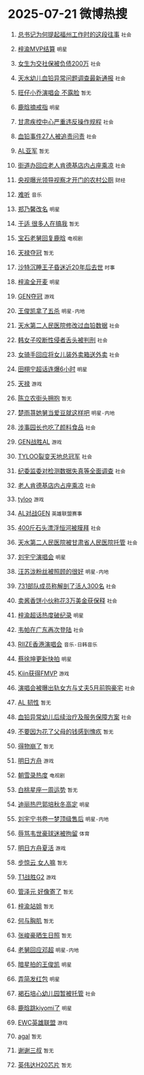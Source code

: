 # 2025-07-21 微博热搜 
1. [总书记为何提起福州工作时的这段往事](https://m.weibo.cn/search?containerid=100103type%3D1%26t%3D10%26q%3D%23%E6%80%BB%E4%B9%A6%E8%AE%B0%E4%B8%BA%E4%BD%95%E6%8F%90%E8%B5%B7%E7%A6%8F%E5%B7%9E%E5%B7%A5%E4%BD%9C%E6%97%B6%E7%9A%84%E8%BF%99%E6%AE%B5%E5%BE%80%E4%BA%8B%23&stream_entry_id=51&isnewpage=1&extparam=seat%3D1%26stream_entry_id%3D51%26c_type%3D51%26pos%3D0%26cate%3D10103%26q%3D%2523%25E6%2580%25BB%25E4%25B9%25A6%25E8%25AE%25B0%25E4%25B8%25BA%25E4%25BD%2595%25E6%258F%2590%25E8%25B5%25B7%25E7%25A6%258F%25E5%25B7%259E%25E5%25B7%25A5%25E4%25BD%259C%25E6%2597%25B6%25E7%259A%2584%25E8%25BF%2599%25E6%25AE%25B5%25E5%25BE%2580%25E4%25BA%258B%2523%26filter_type%3Drealtimehot%26dgr%3D0%26display_time%3D1753042966%26pre_seqid%3D17530429666940118588116) `社会` 

2. [梓渝MVP结算](https://m.weibo.cn/search?containerid=100103type%3D1%26t%3D10%26q%3D%23%E6%A2%93%E6%B8%9DMVP%E7%BB%93%E7%AE%97%23&stream_entry_id=31&isnewpage=1&extparam=seat%3D1%26stream_entry_id%3D31%26band_rank%3D1%26flag%3D16%26filter_type%3Drealtimehot%26lcate%3D5001%26pos%3D0%26c_type%3D31%26cate%3D5001%26q%3D%2523%25E6%25A2%2593%25E6%25B8%259DMVP%25E7%25BB%2593%25E7%25AE%2597%2523%26realpos%3D1%26dgr%3D0%26display_time%3D1753042966%26pre_seqid%3D17530429666940118588116) `明星` 

3. [女生为交社保被负债200万](https://m.weibo.cn/search?containerid=100103type%3D1%26t%3D10%26q%3D%23%E5%A5%B3%E7%94%9F%E4%B8%BA%E4%BA%A4%E7%A4%BE%E4%BF%9D%E8%A2%AB%E8%B4%9F%E5%80%BA200%E4%B8%87%23&stream_entry_id=31&isnewpage=1&extparam=seat%3D1%26stream_entry_id%3D31%26band_rank%3D2%26flag%3D2%26filter_type%3Drealtimehot%26lcate%3D5001%26pos%3D1%26c_type%3D31%26cate%3D5001%26q%3D%2523%25E5%25A5%25B3%25E7%2594%259F%25E4%25B8%25BA%25E4%25BA%25A4%25E7%25A4%25BE%25E4%25BF%259D%25E8%25A2%25AB%25E8%25B4%259F%25E5%2580%25BA200%25E4%25B8%2587%2523%26realpos%3D2%26dgr%3D0%26display_time%3D1753042966%26pre_seqid%3D17530429666940118588116) `社会` 

4. [天水幼儿血铅异常问题调查最新通报](https://m.weibo.cn/search?containerid=100103type%3D1%26t%3D10%26q%3D%23%E5%A4%A9%E6%B0%B4%E5%B9%BC%E5%84%BF%E8%A1%80%E9%93%85%E5%BC%82%E5%B8%B8%E9%97%AE%E9%A2%98%E8%B0%83%E6%9F%A5%E6%9C%80%E6%96%B0%E9%80%9A%E6%8A%A5%23&stream_entry_id=31&isnewpage=1&extparam=seat%3D1%26stream_entry_id%3D31%26band_rank%3D3%26flag%3D0%26filter_type%3Drealtimehot%26lcate%3D5001%26pos%3D2%26c_type%3D31%26cate%3D5001%26q%3D%2523%25E5%25A4%25A9%25E6%25B0%25B4%25E5%25B9%25BC%25E5%2584%25BF%25E8%25A1%2580%25E9%2593%2585%25E5%25BC%2582%25E5%25B8%25B8%25E9%2597%25AE%25E9%25A2%2598%25E8%25B0%2583%25E6%259F%25A5%25E6%259C%2580%25E6%2596%25B0%25E9%2580%259A%25E6%258A%25A5%2523%26realpos%3D3%26dgr%3D0%26display_time%3D1753042966%26pre_seqid%3D17530429666940118588116) `社会` 

5. [旺仔小乔演唱会 不露脸](https://m.weibo.cn/search?containerid=100103type%3D1%26t%3D10%26q%3D%E6%97%BA%E4%BB%94%E5%B0%8F%E4%B9%94%E6%BC%94%E5%94%B1%E4%BC%9A+%E4%B8%8D%E9%9C%B2%E8%84%B8&stream_entry_id=31&isnewpage=1&extparam=seat%3D1%26stream_entry_id%3D31%26band_rank%3D4%26flag%3D2%26filter_type%3Drealtimehot%26lcate%3D5001%26pos%3D3%26c_type%3D31%26cate%3D5001%26q%3D%25E6%2597%25BA%25E4%25BB%2594%25E5%25B0%258F%25E4%25B9%2594%25E6%25BC%2594%25E5%2594%25B1%25E4%25BC%259A%2520%25E4%25B8%258D%25E9%259C%25B2%25E8%2584%25B8%26realpos%3D4%26dgr%3D0%26display_time%3D1753042966%26pre_seqid%3D17530429666940118588116) `暂无` 

6. [鹿晗摘戒指](https://m.weibo.cn/search?containerid=100103type%3D1%26t%3D10%26q%3D%23%E9%B9%BF%E6%99%97%E6%91%98%E6%88%92%E6%8C%87%23&stream_entry_id=31&isnewpage=1&extparam=seat%3D1%26stream_entry_id%3D31%26band_rank%3D5%26flag%3D2%26filter_type%3Drealtimehot%26lcate%3D5001%26pos%3D4%26c_type%3D31%26cate%3D5001%26q%3D%2523%25E9%25B9%25BF%25E6%2599%2597%25E6%2591%2598%25E6%2588%2592%25E6%258C%2587%2523%26realpos%3D5%26dgr%3D0%26display_time%3D1753042966%26pre_seqid%3D17530429666940118588116) `明星` 

7. [甘肃疾控中心严重违反操作规程](https://m.weibo.cn/search?containerid=100103type%3D1%26t%3D10%26q%3D%23%E7%94%98%E8%82%83%E7%96%BE%E6%8E%A7%E4%B8%AD%E5%BF%83%E4%B8%A5%E9%87%8D%E8%BF%9D%E5%8F%8D%E6%93%8D%E4%BD%9C%E8%A7%84%E7%A8%8B%23&stream_entry_id=31&isnewpage=1&extparam=seat%3D1%26stream_entry_id%3D31%26band_rank%3D6%26flag%3D0%26filter_type%3Drealtimehot%26lcate%3D5001%26pos%3D5%26c_type%3D31%26cate%3D5001%26q%3D%2523%25E7%2594%2598%25E8%2582%2583%25E7%2596%25BE%25E6%258E%25A7%25E4%25B8%25AD%25E5%25BF%2583%25E4%25B8%25A5%25E9%2587%258D%25E8%25BF%259D%25E5%258F%258D%25E6%2593%258D%25E4%25BD%259C%25E8%25A7%2584%25E7%25A8%258B%2523%26realpos%3D6%26dgr%3D0%26display_time%3D1753042966%26pre_seqid%3D17530429666940118588116) `社会` 

8. [血铅事件27人被追责问责](https://m.weibo.cn/search?containerid=100103type%3D1%26t%3D10%26q%3D%23%E8%A1%80%E9%93%85%E4%BA%8B%E4%BB%B627%E4%BA%BA%E8%A2%AB%E8%BF%BD%E8%B4%A3%E9%97%AE%E8%B4%A3%23&stream_entry_id=31&isnewpage=1&extparam=seat%3D1%26stream_entry_id%3D31%26band_rank%3D7%26flag%3D16%26filter_type%3Drealtimehot%26lcate%3D5001%26pos%3D6%26c_type%3D31%26cate%3D5001%26q%3D%2523%25E8%25A1%2580%25E9%2593%2585%25E4%25BA%258B%25E4%25BB%25B627%25E4%25BA%25BA%25E8%25A2%25AB%25E8%25BF%25BD%25E8%25B4%25A3%25E9%2597%25AE%25E8%25B4%25A3%2523%26realpos%3D7%26dgr%3D0%26display_time%3D1753042966%26pre_seqid%3D17530429666940118588116) `社会` 

9. [AL亚军](https://m.weibo.cn/search?containerid=100103type%3D1%26t%3D10%26q%3DAL%E4%BA%9A%E5%86%9B&stream_entry_id=31&isnewpage=1&extparam=seat%3D1%26stream_entry_id%3D31%26band_rank%3D8%26flag%3D0%26filter_type%3Drealtimehot%26lcate%3D5001%26pos%3D7%26c_type%3D31%26cate%3D5001%26q%3DAL%25E4%25BA%259A%25E5%2586%259B%26realpos%3D8%26dgr%3D0%26display_time%3D1753042966%26pre_seqid%3D17530429666940118588116) `暂无` 

10. [街道办回应老人肯德基店内占座乘凉](https://m.weibo.cn/search?containerid=100103type%3D1%26t%3D10%26q%3D%23%E8%A1%97%E9%81%93%E5%8A%9E%E5%9B%9E%E5%BA%94%E8%80%81%E4%BA%BA%E8%82%AF%E5%BE%B7%E5%9F%BA%E5%BA%97%E5%86%85%E5%8D%A0%E5%BA%A7%E4%B9%98%E5%87%89%23&stream_entry_id=31&isnewpage=1&extparam=seat%3D1%26stream_entry_id%3D31%26band_rank%3D9%26flag%3D0%26filter_type%3Drealtimehot%26lcate%3D5001%26pos%3D8%26c_type%3D31%26cate%3D5001%26q%3D%2523%25E8%25A1%2597%25E9%2581%2593%25E5%258A%259E%25E5%259B%259E%25E5%25BA%2594%25E8%2580%2581%25E4%25BA%25BA%25E8%2582%25AF%25E5%25BE%25B7%25E5%259F%25BA%25E5%25BA%2597%25E5%2586%2585%25E5%258D%25A0%25E5%25BA%25A7%25E4%25B9%2598%25E5%2587%2589%2523%26realpos%3D9%26dgr%3D0%26display_time%3D1753042966%26pre_seqid%3D17530429666940118588116) `社会` 

11. [央视曝光领导视察才开门的农村公厕](https://m.weibo.cn/search?containerid=100103type%3D1%26t%3D10%26q%3D%23%E5%A4%AE%E8%A7%86%E6%9B%9D%E5%85%89%E9%A2%86%E5%AF%BC%E8%A7%86%E5%AF%9F%E6%89%8D%E5%BC%80%E9%97%A8%E7%9A%84%E5%86%9C%E6%9D%91%E5%85%AC%E5%8E%95%23&stream_entry_id=31&isnewpage=1&extparam=seat%3D1%26stream_entry_id%3D31%26band_rank%3D10%26flag%3D0%26filter_type%3Drealtimehot%26lcate%3D5001%26pos%3D9%26c_type%3D31%26cate%3D5001%26q%3D%2523%25E5%25A4%25AE%25E8%25A7%2586%25E6%259B%259D%25E5%2585%2589%25E9%25A2%2586%25E5%25AF%25BC%25E8%25A7%2586%25E5%25AF%259F%25E6%2589%258D%25E5%25BC%2580%25E9%2597%25A8%25E7%259A%2584%25E5%2586%259C%25E6%259D%2591%25E5%2585%25AC%25E5%258E%2595%2523%26realpos%3D10%26dgr%3D0%26display_time%3D1753042966%26pre_seqid%3D17530429666940118588116) `财经` 

12. [难听](https://m.weibo.cn/search?containerid=100103type%3D1%26t%3D10%26q%3D%E9%9A%BE%E5%90%AC&stream_entry_id=31&isnewpage=1&extparam=seat%3D1%26stream_entry_id%3D31%26band_rank%3D11%26flag%3D2%26filter_type%3Drealtimehot%26lcate%3D5001%26pos%3D10%26c_type%3D31%26cate%3D5001%26q%3D%25E9%259A%25BE%25E5%2590%25AC%26realpos%3D11%26dgr%3D0%26display_time%3D1753042966%26pre_seqid%3D17530429666940118588116) `音乐` 

13. [郑乃馨改名](https://m.weibo.cn/search?containerid=100103type%3D1%26t%3D10%26q%3D%23%E9%83%91%E4%B9%83%E9%A6%A8%E6%94%B9%E5%90%8D%23&stream_entry_id=31&isnewpage=1&extparam=seat%3D1%26stream_entry_id%3D31%26band_rank%3D12%26flag%3D2%26filter_type%3Drealtimehot%26lcate%3D5001%26pos%3D11%26c_type%3D31%26cate%3D5001%26q%3D%2523%25E9%2583%2591%25E4%25B9%2583%25E9%25A6%25A8%25E6%2594%25B9%25E5%2590%258D%2523%26realpos%3D12%26dgr%3D0%26display_time%3D1753042966%26pre_seqid%3D17530429666940118588116) `明星` 

14. [于适 很多人在搞我](https://m.weibo.cn/search?containerid=100103type%3D1%26t%3D10%26q%3D%E4%BA%8E%E9%80%82+%E5%BE%88%E5%A4%9A%E4%BA%BA%E5%9C%A8%E6%90%9E%E6%88%91&stream_entry_id=31&isnewpage=1&extparam=seat%3D1%26stream_entry_id%3D31%26band_rank%3D13%26flag%3D0%26filter_type%3Drealtimehot%26lcate%3D5001%26pos%3D12%26c_type%3D31%26cate%3D5001%26q%3D%25E4%25BA%258E%25E9%2580%2582%2520%25E5%25BE%2588%25E5%25A4%259A%25E4%25BA%25BA%25E5%259C%25A8%25E6%2590%259E%25E6%2588%2591%26realpos%3D13%26dgr%3D0%26display_time%3D1753042966%26pre_seqid%3D17530429666940118588116) `暂无` 

15. [宝石老舅回复鹿晗](https://m.weibo.cn/search?containerid=100103type%3D1%26t%3D10%26q%3D%23%E5%AE%9D%E7%9F%B3%E8%80%81%E8%88%85%E5%9B%9E%E5%A4%8D%E9%B9%BF%E6%99%97%23&stream_entry_id=31&isnewpage=1&extparam=seat%3D1%26stream_entry_id%3D31%26band_rank%3D14%26flag%3D2%26filter_type%3Drealtimehot%26lcate%3D5001%26pos%3D13%26c_type%3D31%26cate%3D5001%26q%3D%2523%25E5%25AE%259D%25E7%259F%25B3%25E8%2580%2581%25E8%2588%2585%25E5%259B%259E%25E5%25A4%258D%25E9%25B9%25BF%25E6%2599%2597%2523%26realpos%3D14%26dgr%3D0%26display_time%3D1753042966%26pre_seqid%3D17530429666940118588116) `电视剧` 

16. [天禄夺冠](https://m.weibo.cn/search?containerid=100103type%3D1%26t%3D10%26q%3D%E5%A4%A9%E7%A6%84%E5%A4%BA%E5%86%A0&stream_entry_id=31&isnewpage=1&extparam=seat%3D1%26stream_entry_id%3D31%26band_rank%3D15%26flag%3D0%26filter_type%3Drealtimehot%26lcate%3D5001%26pos%3D14%26c_type%3D31%26cate%3D5001%26q%3D%25E5%25A4%25A9%25E7%25A6%2584%25E5%25A4%25BA%25E5%2586%25A0%26realpos%3D15%26dgr%3D0%26display_time%3D1753042966%26pre_seqid%3D17530429666940118588116) `暂无` 

17. [沙特沉睡王子昏迷近20年后去世](https://m.weibo.cn/search?containerid=100103type%3D1%26t%3D10%26q%3D%23%E6%B2%99%E7%89%B9%E6%B2%89%E7%9D%A1%E7%8E%8B%E5%AD%90%E6%98%8F%E8%BF%B7%E8%BF%9120%E5%B9%B4%E5%90%8E%E5%8E%BB%E4%B8%96%23&stream_entry_id=31&isnewpage=1&extparam=seat%3D1%26stream_entry_id%3D31%26band_rank%3D16%26flag%3D0%26filter_type%3Drealtimehot%26lcate%3D5001%26pos%3D15%26c_type%3D31%26cate%3D5001%26q%3D%2523%25E6%25B2%2599%25E7%2589%25B9%25E6%25B2%2589%25E7%259D%25A1%25E7%258E%258B%25E5%25AD%2590%25E6%2598%258F%25E8%25BF%25B7%25E8%25BF%259120%25E5%25B9%25B4%25E5%2590%258E%25E5%258E%25BB%25E4%25B8%2596%2523%26realpos%3D16%26dgr%3D0%26display_time%3D1753042966%26pre_seqid%3D17530429666940118588116) `时事` 

18. [梓渝全开麦](https://m.weibo.cn/search?containerid=100103type%3D1%26t%3D10%26q%3D%23%E6%A2%93%E6%B8%9D%E5%85%A8%E5%BC%80%E9%BA%A6%23&stream_entry_id=31&isnewpage=1&extparam=seat%3D1%26stream_entry_id%3D31%26band_rank%3D17%26flag%3D0%26filter_type%3Drealtimehot%26lcate%3D5001%26pos%3D16%26c_type%3D31%26cate%3D5001%26q%3D%2523%25E6%25A2%2593%25E6%25B8%259D%25E5%2585%25A8%25E5%25BC%2580%25E9%25BA%25A6%2523%26realpos%3D17%26dgr%3D0%26display_time%3D1753042966%26pre_seqid%3D17530429666940118588116) `明星` 

19. [GEN夺冠](https://m.weibo.cn/search?containerid=100103type%3D1%26t%3D10%26q%3DGEN%E5%A4%BA%E5%86%A0&stream_entry_id=31&isnewpage=1&extparam=seat%3D1%26stream_entry_id%3D31%26band_rank%3D18%26flag%3D0%26filter_type%3Drealtimehot%26lcate%3D5001%26pos%3D17%26c_type%3D31%26cate%3D5001%26q%3DGEN%25E5%25A4%25BA%25E5%2586%25A0%26realpos%3D18%26dgr%3D0%26display_time%3D1753042966%26pre_seqid%3D17530429666940118588116) `游戏` 

20. [王俊凯拿了五杀](https://m.weibo.cn/search?containerid=100103type%3D1%26t%3D10%26q%3D%23%E7%8E%8B%E4%BF%8A%E5%87%AF%E6%8B%BF%E4%BA%86%E4%BA%94%E6%9D%80%23&stream_entry_id=31&isnewpage=1&extparam=seat%3D1%26stream_entry_id%3D31%26band_rank%3D19%26flag%3D0%26filter_type%3Drealtimehot%26lcate%3D5001%26pos%3D18%26c_type%3D31%26cate%3D5001%26q%3D%2523%25E7%258E%258B%25E4%25BF%258A%25E5%2587%25AF%25E6%258B%25BF%25E4%25BA%2586%25E4%25BA%2594%25E6%259D%2580%2523%26realpos%3D19%26dgr%3D0%26display_time%3D1753042966%26pre_seqid%3D17530429666940118588116) `明星-内地` 

21. [天水第二人民医院修改过血铅数据](https://m.weibo.cn/search?containerid=100103type%3D1%26t%3D10%26q%3D%23%E5%A4%A9%E6%B0%B4%E7%AC%AC%E4%BA%8C%E4%BA%BA%E6%B0%91%E5%8C%BB%E9%99%A2%E4%BF%AE%E6%94%B9%E8%BF%87%E8%A1%80%E9%93%85%E6%95%B0%E6%8D%AE%23&stream_entry_id=31&isnewpage=1&extparam=seat%3D1%26stream_entry_id%3D31%26band_rank%3D20%26flag%3D0%26filter_type%3Drealtimehot%26lcate%3D5001%26pos%3D19%26c_type%3D31%26cate%3D5001%26q%3D%2523%25E5%25A4%25A9%25E6%25B0%25B4%25E7%25AC%25AC%25E4%25BA%258C%25E4%25BA%25BA%25E6%25B0%2591%25E5%258C%25BB%25E9%2599%25A2%25E4%25BF%25AE%25E6%2594%25B9%25E8%25BF%2587%25E8%25A1%2580%25E9%2593%2585%25E6%2595%25B0%25E6%258D%25AE%2523%26realpos%3D20%26dgr%3D0%26display_time%3D1753042966%26pre_seqid%3D17530429666940118588116) `社会` 

22. [韩女子咬断性侵者舌头被判刑](https://m.weibo.cn/search?containerid=100103type%3D1%26t%3D10%26q%3D%23%E9%9F%A9%E5%A5%B3%E5%AD%90%E5%92%AC%E6%96%AD%E6%80%A7%E4%BE%B5%E8%80%85%E8%88%8C%E5%A4%B4%E8%A2%AB%E5%88%A4%E5%88%91%23&stream_entry_id=31&isnewpage=1&extparam=seat%3D1%26stream_entry_id%3D31%26band_rank%3D21%26flag%3D0%26filter_type%3Drealtimehot%26lcate%3D5001%26pos%3D20%26c_type%3D31%26cate%3D5001%26q%3D%2523%25E9%259F%25A9%25E5%25A5%25B3%25E5%25AD%2590%25E5%2592%25AC%25E6%2596%25AD%25E6%2580%25A7%25E4%25BE%25B5%25E8%2580%2585%25E8%2588%258C%25E5%25A4%25B4%25E8%25A2%25AB%25E5%2588%25A4%25E5%2588%2591%2523%26realpos%3D21%26dgr%3D0%26display_time%3D1753042966%26pre_seqid%3D17530429666940118588116) `社会` 

23. [女骑手回应将女儿装外卖箱送外卖](https://m.weibo.cn/search?containerid=100103type%3D1%26t%3D10%26q%3D%23%E5%A5%B3%E9%AA%91%E6%89%8B%E5%9B%9E%E5%BA%94%E5%B0%86%E5%A5%B3%E5%84%BF%E8%A3%85%E5%A4%96%E5%8D%96%E7%AE%B1%E9%80%81%E5%A4%96%E5%8D%96%23&stream_entry_id=31&isnewpage=1&extparam=seat%3D1%26stream_entry_id%3D31%26band_rank%3D22%26flag%3D1%26filter_type%3Drealtimehot%26lcate%3D5001%26pos%3D21%26c_type%3D31%26cate%3D5001%26q%3D%2523%25E5%25A5%25B3%25E9%25AA%2591%25E6%2589%258B%25E5%259B%259E%25E5%25BA%2594%25E5%25B0%2586%25E5%25A5%25B3%25E5%2584%25BF%25E8%25A3%2585%25E5%25A4%2596%25E5%258D%2596%25E7%25AE%25B1%25E9%2580%2581%25E5%25A4%2596%25E5%258D%2596%2523%26realpos%3D22%26dgr%3D0%26display_time%3D1753042966%26pre_seqid%3D17530429666940118588116) `社会` 

24. [田栩宁超话连爆6小时](https://m.weibo.cn/search?containerid=100103type%3D1%26t%3D10%26q%3D%23%E7%94%B0%E6%A0%A9%E5%AE%81%E8%B6%85%E8%AF%9D%E8%BF%9E%E7%88%866%E5%B0%8F%E6%97%B6%23&stream_entry_id=31&isnewpage=1&extparam=seat%3D1%26stream_entry_id%3D31%26band_rank%3D23%26flag%3D0%26filter_type%3Drealtimehot%26lcate%3D5001%26pos%3D22%26c_type%3D31%26cate%3D5001%26q%3D%2523%25E7%2594%25B0%25E6%25A0%25A9%25E5%25AE%2581%25E8%25B6%2585%25E8%25AF%259D%25E8%25BF%259E%25E7%2588%25866%25E5%25B0%258F%25E6%2597%25B6%2523%26realpos%3D23%26dgr%3D0%26display_time%3D1753042966%26pre_seqid%3D17530429666940118588116) `明星` 

25. [天禄](https://m.weibo.cn/search?containerid=100103type%3D1%26t%3D10%26q%3D%E5%A4%A9%E7%A6%84&stream_entry_id=31&isnewpage=1&extparam=seat%3D1%26stream_entry_id%3D31%26band_rank%3D24%26flag%3D0%26filter_type%3Drealtimehot%26lcate%3D5001%26pos%3D23%26c_type%3D31%26cate%3D5001%26q%3D%25E5%25A4%25A9%25E7%25A6%2584%26realpos%3D24%26dgr%3D0%26display_time%3D1753042966%26pre_seqid%3D17530429666940118588116) `游戏` 

26. [陈立农街头拥抱](https://m.weibo.cn/search?containerid=100103type%3D1%26t%3D10%26q%3D%23%E9%99%88%E7%AB%8B%E5%86%9C%E8%A1%97%E5%A4%B4%E6%8B%A5%E6%8A%B1%23&stream_entry_id=31&isnewpage=1&extparam=seat%3D1%26stream_entry_id%3D31%26band_rank%3D25%26flag%3D0%26filter_type%3Drealtimehot%26lcate%3D5001%26pos%3D24%26c_type%3D31%26cate%3D5001%26q%3D%2523%25E9%2599%2588%25E7%25AB%258B%25E5%2586%259C%25E8%25A1%2597%25E5%25A4%25B4%25E6%258B%25A5%25E6%258A%25B1%2523%26realpos%3D25%26dgr%3D0%26display_time%3D1753042966%26pre_seqid%3D17530429666940118588116) `暂无` 

27. [楚雨荨她舅当爱豆就这样吧](https://m.weibo.cn/search?containerid=100103type%3D1%26t%3D10%26q%3D%E6%A5%9A%E9%9B%A8%E8%8D%A8%E5%A5%B9%E8%88%85%E5%BD%93%E7%88%B1%E8%B1%86%E5%B0%B1%E8%BF%99%E6%A0%B7%E5%90%A7&stream_entry_id=31&isnewpage=1&extparam=seat%3D1%26stream_entry_id%3D31%26band_rank%3D26%26flag%3D0%26filter_type%3Drealtimehot%26lcate%3D5001%26pos%3D25%26c_type%3D31%26cate%3D5001%26q%3D%25E6%25A5%259A%25E9%259B%25A8%25E8%258D%25A8%25E5%25A5%25B9%25E8%2588%2585%25E5%25BD%2593%25E7%2588%25B1%25E8%25B1%2586%25E5%25B0%25B1%25E8%25BF%2599%25E6%25A0%25B7%25E5%2590%25A7%26realpos%3D26%26dgr%3D0%26display_time%3D1753042966%26pre_seqid%3D17530429666940118588116) `明星-内地` 

28. [涉事园长也吃了颜料食品](https://m.weibo.cn/search?containerid=100103type%3D1%26t%3D10%26q%3D%23%E6%B6%89%E4%BA%8B%E5%9B%AD%E9%95%BF%E4%B9%9F%E5%90%83%E4%BA%86%E9%A2%9C%E6%96%99%E9%A3%9F%E5%93%81%23&stream_entry_id=31&isnewpage=1&extparam=seat%3D1%26stream_entry_id%3D31%26band_rank%3D27%26flag%3D0%26filter_type%3Drealtimehot%26lcate%3D5001%26pos%3D26%26c_type%3D31%26cate%3D5001%26q%3D%2523%25E6%25B6%2589%25E4%25BA%258B%25E5%259B%25AD%25E9%2595%25BF%25E4%25B9%259F%25E5%2590%2583%25E4%25BA%2586%25E9%25A2%259C%25E6%2596%2599%25E9%25A3%259F%25E5%2593%2581%2523%26realpos%3D27%26dgr%3D0%26display_time%3D1753042966%26pre_seqid%3D17530429666940118588116) `社会` 

29. [GEN战胜AL](https://m.weibo.cn/search?containerid=100103type%3D1%26t%3D10%26q%3DGEN%E6%88%98%E8%83%9CAL&stream_entry_id=31&isnewpage=1&extparam=seat%3D1%26stream_entry_id%3D31%26band_rank%3D28%26flag%3D0%26filter_type%3Drealtimehot%26lcate%3D5001%26pos%3D27%26c_type%3D31%26cate%3D5001%26q%3DGEN%25E6%2588%2598%25E8%2583%259CAL%26realpos%3D28%26dgr%3D0%26display_time%3D1753042966%26pre_seqid%3D17530429666940118588116) `游戏` 

30. [TYLOO裂变天地总冠军](https://m.weibo.cn/search?containerid=100103type%3D1%26t%3D10%26q%3D%23TYLOO%E8%A3%82%E5%8F%98%E5%A4%A9%E5%9C%B0%E6%80%BB%E5%86%A0%E5%86%9B%23&stream_entry_id=31&isnewpage=1&extparam=seat%3D1%26stream_entry_id%3D31%26band_rank%3D29%26flag%3D1%26filter_type%3Drealtimehot%26lcate%3D5001%26pos%3D28%26c_type%3D31%26cate%3D5001%26q%3D%2523TYLOO%25E8%25A3%2582%25E5%258F%2598%25E5%25A4%25A9%25E5%259C%25B0%25E6%2580%25BB%25E5%2586%25A0%25E5%2586%259B%2523%26realpos%3D29%26dgr%3D0%26display_time%3D1753042966%26pre_seqid%3D17530429666940118588116) `社会` 

31. [纪委监委对检测数据失真等全面调查](https://m.weibo.cn/search?containerid=100103type%3D1%26t%3D10%26q%3D%23%E7%BA%AA%E5%A7%94%E7%9B%91%E5%A7%94%E5%AF%B9%E6%A3%80%E6%B5%8B%E6%95%B0%E6%8D%AE%E5%A4%B1%E7%9C%9F%E7%AD%89%E5%85%A8%E9%9D%A2%E8%B0%83%E6%9F%A5%23&stream_entry_id=31&isnewpage=1&extparam=seat%3D1%26stream_entry_id%3D31%26band_rank%3D30%26flag%3D0%26filter_type%3Drealtimehot%26lcate%3D5001%26pos%3D29%26c_type%3D31%26cate%3D5001%26q%3D%2523%25E7%25BA%25AA%25E5%25A7%2594%25E7%259B%2591%25E5%25A7%2594%25E5%25AF%25B9%25E6%25A3%2580%25E6%25B5%258B%25E6%2595%25B0%25E6%258D%25AE%25E5%25A4%25B1%25E7%259C%259F%25E7%25AD%2589%25E5%2585%25A8%25E9%259D%25A2%25E8%25B0%2583%25E6%259F%25A5%2523%26realpos%3D30%26dgr%3D0%26display_time%3D1753042966%26pre_seqid%3D17530429666940118588116) `社会` 

32. [老人肯德基店内占座乘凉](https://m.weibo.cn/search?containerid=100103type%3D1%26t%3D10%26q%3D%23%E8%80%81%E4%BA%BA%E8%82%AF%E5%BE%B7%E5%9F%BA%E5%BA%97%E5%86%85%E5%8D%A0%E5%BA%A7%E4%B9%98%E5%87%89%23&stream_entry_id=31&isnewpage=1&extparam=seat%3D1%26stream_entry_id%3D31%26band_rank%3D31%26flag%3D0%26filter_type%3Drealtimehot%26lcate%3D5001%26pos%3D30%26c_type%3D31%26cate%3D5001%26q%3D%2523%25E8%2580%2581%25E4%25BA%25BA%25E8%2582%25AF%25E5%25BE%25B7%25E5%259F%25BA%25E5%25BA%2597%25E5%2586%2585%25E5%258D%25A0%25E5%25BA%25A7%25E4%25B9%2598%25E5%2587%2589%2523%26realpos%3D31%26dgr%3D0%26display_time%3D1753042966%26pre_seqid%3D17530429666940118588116) `社会` 

33. [tyloo](https://m.weibo.cn/search?containerid=100103type%3D1%26t%3D10%26q%3Dtyloo&stream_entry_id=31&isnewpage=1&extparam=seat%3D1%26stream_entry_id%3D31%26band_rank%3D32%26flag%3D0%26filter_type%3Drealtimehot%26lcate%3D5001%26pos%3D31%26c_type%3D31%26cate%3D5001%26q%3Dtyloo%26realpos%3D32%26dgr%3D0%26display_time%3D1753042966%26pre_seqid%3D17530429666940118588116) `游戏` 

34. [AL对战GEN](https://m.weibo.cn/search?containerid=100103type%3D1%26t%3D10%26q%3D%23AL%E5%AF%B9%E6%88%98GEN%23&stream_entry_id=31&isnewpage=1&extparam=seat%3D1%26stream_entry_id%3D31%26band_rank%3D33%26flag%3D0%26filter_type%3Drealtimehot%26lcate%3D5001%26pos%3D32%26c_type%3D31%26cate%3D5001%26q%3D%2523AL%25E5%25AF%25B9%25E6%2588%2598GEN%2523%26realpos%3D33%26dgr%3D0%26display_time%3D1753042966%26pre_seqid%3D17530429666940118588116) `英雄联盟赛事` 

35. [400斤石头漂浮恒河被膜拜](https://m.weibo.cn/search?containerid=100103type%3D1%26t%3D10%26q%3D%23400%E6%96%A4%E7%9F%B3%E5%A4%B4%E6%BC%82%E6%B5%AE%E6%81%92%E6%B2%B3%E8%A2%AB%E8%86%9C%E6%8B%9C%23&stream_entry_id=31&isnewpage=1&extparam=seat%3D1%26stream_entry_id%3D31%26band_rank%3D34%26flag%3D1%26filter_type%3Drealtimehot%26lcate%3D5001%26pos%3D33%26c_type%3D31%26cate%3D5001%26q%3D%2523400%25E6%2596%25A4%25E7%259F%25B3%25E5%25A4%25B4%25E6%25BC%2582%25E6%25B5%25AE%25E6%2581%2592%25E6%25B2%25B3%25E8%25A2%25AB%25E8%2586%259C%25E6%258B%259C%2523%26realpos%3D34%26dgr%3D0%26display_time%3D1753042966%26pre_seqid%3D17530429666940118588116) `社会` 

36. [天水第二人民医院被甘肃省人民医院托管](https://m.weibo.cn/search?containerid=100103type%3D1%26t%3D10%26q%3D%23%E5%A4%A9%E6%B0%B4%E7%AC%AC%E4%BA%8C%E4%BA%BA%E6%B0%91%E5%8C%BB%E9%99%A2%E8%A2%AB%E7%94%98%E8%82%83%E7%9C%81%E4%BA%BA%E6%B0%91%E5%8C%BB%E9%99%A2%E6%89%98%E7%AE%A1%23&stream_entry_id=31&isnewpage=1&extparam=seat%3D1%26stream_entry_id%3D31%26band_rank%3D35%26flag%3D0%26filter_type%3Drealtimehot%26lcate%3D5001%26pos%3D34%26c_type%3D31%26cate%3D5001%26q%3D%2523%25E5%25A4%25A9%25E6%25B0%25B4%25E7%25AC%25AC%25E4%25BA%258C%25E4%25BA%25BA%25E6%25B0%2591%25E5%258C%25BB%25E9%2599%25A2%25E8%25A2%25AB%25E7%2594%2598%25E8%2582%2583%25E7%259C%2581%25E4%25BA%25BA%25E6%25B0%2591%25E5%258C%25BB%25E9%2599%25A2%25E6%2589%2598%25E7%25AE%25A1%2523%26realpos%3D35%26dgr%3D0%26display_time%3D1753042966%26pre_seqid%3D17530429666940118588116) `社会` 

37. [刘宇宁演唱会](https://m.weibo.cn/search?containerid=100103type%3D1%26t%3D10%26q%3D%23%E5%88%98%E5%AE%87%E5%AE%81%E6%BC%94%E5%94%B1%E4%BC%9A%23&stream_entry_id=31&isnewpage=1&extparam=seat%3D1%26stream_entry_id%3D31%26band_rank%3D36%26flag%3D0%26filter_type%3Drealtimehot%26lcate%3D5001%26pos%3D35%26c_type%3D31%26cate%3D5001%26q%3D%2523%25E5%2588%2598%25E5%25AE%2587%25E5%25AE%2581%25E6%25BC%2594%25E5%2594%25B1%25E4%25BC%259A%2523%26realpos%3D36%26dgr%3D0%26display_time%3D1753042966%26pre_seqid%3D17530429666940118588116) `明星` 

38. [汪苏泷粉丝被照顾的很好](https://m.weibo.cn/search?containerid=100103type%3D1%26t%3D10%26q%3D%23%E6%B1%AA%E8%8B%8F%E6%B3%B7%E7%B2%89%E4%B8%9D%E8%A2%AB%E7%85%A7%E9%A1%BE%E7%9A%84%E5%BE%88%E5%A5%BD%23&stream_entry_id=31&isnewpage=1&extparam=seat%3D1%26stream_entry_id%3D31%26band_rank%3D37%26flag%3D0%26filter_type%3Drealtimehot%26lcate%3D5001%26pos%3D36%26c_type%3D31%26cate%3D5001%26q%3D%2523%25E6%25B1%25AA%25E8%258B%258F%25E6%25B3%25B7%25E7%25B2%2589%25E4%25B8%259D%25E8%25A2%25AB%25E7%2585%25A7%25E9%25A1%25BE%25E7%259A%2584%25E5%25BE%2588%25E5%25A5%25BD%2523%26realpos%3D37%26dgr%3D0%26display_time%3D1753042966%26pre_seqid%3D17530429666940118588116) `明星-内地` 

39. [731部队成员称解剖了活人300名](https://m.weibo.cn/search?containerid=100103type%3D1%26t%3D10%26q%3D%23731%E9%83%A8%E9%98%9F%E6%88%90%E5%91%98%E7%A7%B0%E8%A7%A3%E5%89%96%E4%BA%86%E6%B4%BB%E4%BA%BA300%E5%90%8D%23&stream_entry_id=31&isnewpage=1&extparam=seat%3D1%26stream_entry_id%3D31%26band_rank%3D38%26flag%3D0%26filter_type%3Drealtimehot%26lcate%3D5001%26pos%3D37%26c_type%3D31%26cate%3D5001%26q%3D%2523731%25E9%2583%25A8%25E9%2598%259F%25E6%2588%2590%25E5%2591%2598%25E7%25A7%25B0%25E8%25A7%25A3%25E5%2589%2596%25E4%25BA%2586%25E6%25B4%25BB%25E4%25BA%25BA300%25E5%2590%258D%2523%26realpos%3D38%26dgr%3D0%26display_time%3D1753042966%26pre_seqid%3D17530429666940118588116) `社会` 

40. [卖酱香饼小伙称花3万美金获保释](https://m.weibo.cn/search?containerid=100103type%3D1%26t%3D10%26q%3D%23%E5%8D%96%E9%85%B1%E9%A6%99%E9%A5%BC%E5%B0%8F%E4%BC%99%E7%A7%B0%E8%8A%B13%E4%B8%87%E7%BE%8E%E9%87%91%E8%8E%B7%E4%BF%9D%E9%87%8A%23&stream_entry_id=31&isnewpage=1&extparam=seat%3D1%26stream_entry_id%3D31%26band_rank%3D39%26flag%3D0%26filter_type%3Drealtimehot%26lcate%3D5001%26pos%3D38%26c_type%3D31%26cate%3D5001%26q%3D%2523%25E5%258D%2596%25E9%2585%25B1%25E9%25A6%2599%25E9%25A5%25BC%25E5%25B0%258F%25E4%25BC%2599%25E7%25A7%25B0%25E8%258A%25B13%25E4%25B8%2587%25E7%25BE%258E%25E9%2587%2591%25E8%258E%25B7%25E4%25BF%259D%25E9%2587%258A%2523%26realpos%3D39%26dgr%3D0%26display_time%3D1753042966%26pre_seqid%3D17530429666940118588116) `社会` 

41. [梓渝超话热度破纪录](https://m.weibo.cn/search?containerid=100103type%3D1%26t%3D10%26q%3D%23%E6%A2%93%E6%B8%9D%E8%B6%85%E8%AF%9D%E7%83%AD%E5%BA%A6%E7%A0%B4%E7%BA%AA%E5%BD%95%23&stream_entry_id=31&isnewpage=1&extparam=seat%3D1%26stream_entry_id%3D31%26band_rank%3D40%26flag%3D0%26filter_type%3Drealtimehot%26lcate%3D5001%26pos%3D39%26c_type%3D31%26cate%3D5001%26q%3D%2523%25E6%25A2%2593%25E6%25B8%259D%25E8%25B6%2585%25E8%25AF%259D%25E7%2583%25AD%25E5%25BA%25A6%25E7%25A0%25B4%25E7%25BA%25AA%25E5%25BD%2595%2523%26realpos%3D40%26dgr%3D0%26display_time%3D1753042966%26pre_seqid%3D17530429666940118588116) `明星` 

42. [韦帕在广东再次登陆](https://m.weibo.cn/search?containerid=100103type%3D1%26t%3D10%26q%3D%23%E9%9F%A6%E5%B8%95%E5%9C%A8%E5%B9%BF%E4%B8%9C%E5%86%8D%E6%AC%A1%E7%99%BB%E9%99%86%23&stream_entry_id=31&isnewpage=1&extparam=seat%3D1%26stream_entry_id%3D31%26band_rank%3D41%26flag%3D0%26filter_type%3Drealtimehot%26lcate%3D5001%26pos%3D40%26c_type%3D31%26cate%3D5001%26q%3D%2523%25E9%259F%25A6%25E5%25B8%2595%25E5%259C%25A8%25E5%25B9%25BF%25E4%25B8%259C%25E5%2586%258D%25E6%25AC%25A1%25E7%2599%25BB%25E9%2599%2586%2523%26realpos%3D41%26dgr%3D0%26display_time%3D1753042966%26pre_seqid%3D17530429666940118588116) `社会` 

43. [RIIZE香港演唱会](https://m.weibo.cn/search?containerid=100103type%3D1%26t%3D10%26q%3DRIIZE%E9%A6%99%E6%B8%AF%E6%BC%94%E5%94%B1%E4%BC%9A&stream_entry_id=31&isnewpage=1&extparam=seat%3D1%26stream_entry_id%3D31%26band_rank%3D42%26flag%3D1%26filter_type%3Drealtimehot%26lcate%3D5001%26pos%3D41%26c_type%3D31%26cate%3D5001%26q%3DRIIZE%25E9%25A6%2599%25E6%25B8%25AF%25E6%25BC%2594%25E5%2594%25B1%25E4%25BC%259A%26realpos%3D42%26dgr%3D0%26display_time%3D1753042966%26pre_seqid%3D17530429666940118588116) `音乐-日韩音乐` 

44. [蔡徐坤更新快拍](https://m.weibo.cn/search?containerid=100103type%3D1%26t%3D10%26q%3D%E8%94%A1%E5%BE%90%E5%9D%A4%E6%9B%B4%E6%96%B0%E5%BF%AB%E6%8B%8D&stream_entry_id=31&isnewpage=1&extparam=seat%3D1%26stream_entry_id%3D31%26band_rank%3D43%26flag%3D0%26filter_type%3Drealtimehot%26lcate%3D5001%26pos%3D42%26c_type%3D31%26cate%3D5001%26q%3D%25E8%2594%25A1%25E5%25BE%2590%25E5%259D%25A4%25E6%259B%25B4%25E6%2596%25B0%25E5%25BF%25AB%25E6%258B%258D%26realpos%3D43%26dgr%3D0%26display_time%3D1753042966%26pre_seqid%3D17530429666940118588116) `明星` 

45. [Kiin获得FMVP](https://m.weibo.cn/search?containerid=100103type%3D1%26t%3D10%26q%3DKiin%E8%8E%B7%E5%BE%97FMVP&stream_entry_id=31&isnewpage=1&extparam=seat%3D1%26stream_entry_id%3D31%26band_rank%3D44%26flag%3D0%26filter_type%3Drealtimehot%26lcate%3D5001%26pos%3D43%26c_type%3D31%26cate%3D5001%26q%3DKiin%25E8%258E%25B7%25E5%25BE%2597FMVP%26realpos%3D44%26dgr%3D0%26display_time%3D1753042966%26pre_seqid%3D17530429666940118588116) `游戏` 

46. [演唱会被曝出轨女方与丈夫5月前购豪宅](https://m.weibo.cn/search?containerid=100103type%3D1%26t%3D10%26q%3D%23%E6%BC%94%E5%94%B1%E4%BC%9A%E8%A2%AB%E6%9B%9D%E5%87%BA%E8%BD%A8%E5%A5%B3%E6%96%B9%E4%B8%8E%E4%B8%88%E5%A4%AB5%E6%9C%88%E5%89%8D%E8%B4%AD%E8%B1%AA%E5%AE%85%23&stream_entry_id=31&isnewpage=1&extparam=seat%3D1%26stream_entry_id%3D31%26band_rank%3D45%26flag%3D0%26filter_type%3Drealtimehot%26lcate%3D5001%26pos%3D44%26c_type%3D31%26cate%3D5001%26q%3D%2523%25E6%25BC%2594%25E5%2594%25B1%25E4%25BC%259A%25E8%25A2%25AB%25E6%259B%259D%25E5%2587%25BA%25E8%25BD%25A8%25E5%25A5%25B3%25E6%2596%25B9%25E4%25B8%258E%25E4%25B8%2588%25E5%25A4%25AB5%25E6%259C%2588%25E5%2589%258D%25E8%25B4%25AD%25E8%25B1%25AA%25E5%25AE%2585%2523%26realpos%3D45%26dgr%3D0%26display_time%3D1753042966%26pre_seqid%3D17530429666940118588116) `社会` 

47. [AL 韧性](https://m.weibo.cn/search?containerid=100103type%3D1%26t%3D10%26q%3DAL+%E9%9F%A7%E6%80%A7&stream_entry_id=31&isnewpage=1&extparam=seat%3D1%26stream_entry_id%3D31%26band_rank%3D46%26flag%3D0%26filter_type%3Drealtimehot%26lcate%3D5001%26pos%3D45%26c_type%3D31%26cate%3D5001%26q%3DAL%2520%25E9%259F%25A7%25E6%2580%25A7%26realpos%3D46%26dgr%3D0%26display_time%3D1753042966%26pre_seqid%3D17530429666940118588116) `暂无` 

48. [血铅异常幼儿后续治疗及服务保障方案](https://m.weibo.cn/search?containerid=100103type%3D1%26t%3D10%26q%3D%23%E8%A1%80%E9%93%85%E5%BC%82%E5%B8%B8%E5%B9%BC%E5%84%BF%E5%90%8E%E7%BB%AD%E6%B2%BB%E7%96%97%E5%8F%8A%E6%9C%8D%E5%8A%A1%E4%BF%9D%E9%9A%9C%E6%96%B9%E6%A1%88%23&stream_entry_id=31&isnewpage=1&extparam=seat%3D1%26stream_entry_id%3D31%26band_rank%3D47%26flag%3D0%26filter_type%3Drealtimehot%26lcate%3D5001%26pos%3D46%26c_type%3D31%26cate%3D5001%26q%3D%2523%25E8%25A1%2580%25E9%2593%2585%25E5%25BC%2582%25E5%25B8%25B8%25E5%25B9%25BC%25E5%2584%25BF%25E5%2590%258E%25E7%25BB%25AD%25E6%25B2%25BB%25E7%2596%2597%25E5%258F%258A%25E6%259C%258D%25E5%258A%25A1%25E4%25BF%259D%25E9%259A%259C%25E6%2596%25B9%25E6%25A1%2588%2523%26realpos%3D47%26dgr%3D0%26display_time%3D1753042966%26pre_seqid%3D17530429666940118588116) `社会` 

49. [不要因为花了父母的钱感到愧疚](https://m.weibo.cn/search?containerid=100103type%3D1%26t%3D10%26q%3D%E4%B8%8D%E8%A6%81%E5%9B%A0%E4%B8%BA%E8%8A%B1%E4%BA%86%E7%88%B6%E6%AF%8D%E7%9A%84%E9%92%B1%E6%84%9F%E5%88%B0%E6%84%A7%E7%96%9A&stream_entry_id=31&isnewpage=1&extparam=seat%3D1%26stream_entry_id%3D31%26band_rank%3D48%26flag%3D0%26filter_type%3Drealtimehot%26lcate%3D5001%26pos%3D47%26c_type%3D31%26cate%3D5001%26q%3D%25E4%25B8%258D%25E8%25A6%2581%25E5%259B%25A0%25E4%25B8%25BA%25E8%258A%25B1%25E4%25BA%2586%25E7%2588%25B6%25E6%25AF%258D%25E7%259A%2584%25E9%2592%25B1%25E6%2584%259F%25E5%2588%25B0%25E6%2584%25A7%25E7%2596%259A%26realpos%3D48%26dgr%3D0%26display_time%3D1753042966%26pre_seqid%3D17530429666940118588116) `暂无` 

50. [得物崩了](https://m.weibo.cn/search?containerid=100103type%3D1%26t%3D10%26q%3D%E5%BE%97%E7%89%A9%E5%B4%A9%E4%BA%86&stream_entry_id=31&isnewpage=1&extparam=seat%3D1%26stream_entry_id%3D31%26band_rank%3D49%26flag%3D0%26filter_type%3Drealtimehot%26lcate%3D5001%26pos%3D48%26c_type%3D31%26cate%3D5001%26q%3D%25E5%25BE%2597%25E7%2589%25A9%25E5%25B4%25A9%25E4%25BA%2586%26realpos%3D49%26dgr%3D0%26display_time%3D1753042966%26pre_seqid%3D17530429666940118588116) `暂无` 

51. [明日方舟](https://m.weibo.cn/search?containerid=100103type%3D1%26t%3D10%26q%3D%E6%98%8E%E6%97%A5%E6%96%B9%E8%88%9F&stream_entry_id=31&isnewpage=1&extparam=seat%3D1%26stream_entry_id%3D31%26band_rank%3D50%26flag%3D0%26filter_type%3Drealtimehot%26lcate%3D5001%26pos%3D49%26c_type%3D31%26cate%3D5001%26q%3D%25E6%2598%258E%25E6%2597%25A5%25E6%2596%25B9%25E8%2588%259F%26realpos%3D50%26dgr%3D0%26display_time%3D1753042966%26pre_seqid%3D17530429666940118588116) `游戏` 

52. [朝雪录热度](https://m.weibo.cn/search?containerid=100103type%3D1%26t%3D10%26q%3D%23%E6%9C%9D%E9%9B%AA%E5%BD%95%E7%83%AD%E5%BA%A6%23&stream_entry_id=31&isnewpage=1&extparam=seat%3D1%26pos%3D26%26flag%3D0%26filter_type%3Drealtimehot%26lcate%3D5001%26c_type%3D31%26band_rank%3D27%26q%3D%2523%25E6%259C%259D%25E9%259B%25AA%25E5%25BD%2595%25E7%2583%25AD%25E5%25BA%25A6%2523%26cate%3D5001%26dgr%3D0%26realpos%3D27%26stream_entry_id%3D31%26display_time%3D1753039012%26pre_seqid%3D17530390119760240378703) `电视剧` 

53. [白桃星座一周运势](https://m.weibo.cn/search?containerid=100103type%3D1%26t%3D10%26q%3D%E7%99%BD%E6%A1%83%E6%98%9F%E5%BA%A7%E4%B8%80%E5%91%A8%E8%BF%90%E5%8A%BF&stream_entry_id=31&isnewpage=1&extparam=seat%3D1%26pos%3D36%26flag%3D0%26filter_type%3Drealtimehot%26lcate%3D5001%26c_type%3D31%26band_rank%3D37%26q%3D%25E7%2599%25BD%25E6%25A1%2583%25E6%2598%259F%25E5%25BA%25A7%25E4%25B8%2580%25E5%2591%25A8%25E8%25BF%2590%25E5%258A%25BF%26cate%3D5001%26dgr%3D0%26realpos%3D37%26stream_entry_id%3D31%26display_time%3D1753039012%26pre_seqid%3D17530390119760240378703) `暂无` 

54. [迪丽热巴郭培秋冬高定](https://m.weibo.cn/search?containerid=100103type%3D1%26t%3D10%26q%3D%23%E8%BF%AA%E4%B8%BD%E7%83%AD%E5%B7%B4%E9%83%AD%E5%9F%B9%E7%A7%8B%E5%86%AC%E9%AB%98%E5%AE%9A%23&stream_entry_id=31&isnewpage=1&extparam=seat%3D1%26pos%3D44%26flag%3D0%26filter_type%3Drealtimehot%26lcate%3D5001%26c_type%3D31%26band_rank%3D45%26q%3D%2523%25E8%25BF%25AA%25E4%25B8%25BD%25E7%2583%25AD%25E5%25B7%25B4%25E9%2583%25AD%25E5%259F%25B9%25E7%25A7%258B%25E5%2586%25AC%25E9%25AB%2598%25E5%25AE%259A%2523%26cate%3D5001%26dgr%3D0%26realpos%3D45%26stream_entry_id%3D31%26display_time%3D1753039012%26pre_seqid%3D17530390119760240378703) `明星` 

55. [刘宇宁书卷一梦顶级售后](https://m.weibo.cn/search?containerid=100103type%3D1%26t%3D10%26q%3D%23%E5%88%98%E5%AE%87%E5%AE%81%E4%B9%A6%E5%8D%B7%E4%B8%80%E6%A2%A6%E9%A1%B6%E7%BA%A7%E5%94%AE%E5%90%8E%23&stream_entry_id=31&isnewpage=1&extparam=seat%3D1%26pos%3D46%26flag%3D0%26filter_type%3Drealtimehot%26lcate%3D5001%26c_type%3D31%26band_rank%3D47%26q%3D%2523%25E5%2588%2598%25E5%25AE%2587%25E5%25AE%2581%25E4%25B9%25A6%25E5%258D%25B7%25E4%25B8%2580%25E6%25A2%25A6%25E9%25A1%25B6%25E7%25BA%25A7%25E5%2594%25AE%25E5%2590%258E%2523%26cate%3D5001%26dgr%3D0%26realpos%3D47%26stream_entry_id%3D31%26display_time%3D1753039012%26pre_seqid%3D17530390119760240378703) `明星-内地` 

56. [辱骂韦世豪球迷被拘留](https://m.weibo.cn/search?containerid=100103type%3D1%26t%3D10%26q%3D%23%E8%BE%B1%E9%AA%82%E9%9F%A6%E4%B8%96%E8%B1%AA%E7%90%83%E8%BF%B7%E8%A2%AB%E6%8B%98%E7%95%99%23&stream_entry_id=31&isnewpage=1&extparam=seat%3D1%26pos%3D48%26flag%3D0%26filter_type%3Drealtimehot%26lcate%3D5001%26c_type%3D31%26band_rank%3D49%26q%3D%2523%25E8%25BE%25B1%25E9%25AA%2582%25E9%259F%25A6%25E4%25B8%2596%25E8%25B1%25AA%25E7%2590%2583%25E8%25BF%25B7%25E8%25A2%25AB%25E6%258B%2598%25E7%2595%2599%2523%26cate%3D5001%26dgr%3D0%26realpos%3D49%26stream_entry_id%3D31%26display_time%3D1753039012%26pre_seqid%3D17530390119760240378703) `体育` 

57. [明日方舟夏活](https://m.weibo.cn/search?containerid=100103type%3D1%26t%3D10%26q%3D%E6%98%8E%E6%97%A5%E6%96%B9%E8%88%9F%E5%A4%8F%E6%B4%BB&stream_entry_id=31&isnewpage=1&extparam=seat%3D1%26pos%3D49%26flag%3D0%26filter_type%3Drealtimehot%26lcate%3D5001%26c_type%3D31%26band_rank%3D50%26q%3D%25E6%2598%258E%25E6%2597%25A5%25E6%2596%25B9%25E8%2588%259F%25E5%25A4%258F%25E6%25B4%25BB%26cate%3D5001%26dgr%3D0%26realpos%3D50%26stream_entry_id%3D31%26display_time%3D1753039012%26pre_seqid%3D17530390119760240378703) `游戏` 

58. [步惊云 女人嘛](https://m.weibo.cn/search?containerid=100103type%3D1%26t%3D10%26q%3D%E6%AD%A5%E6%83%8A%E4%BA%91+%E5%A5%B3%E4%BA%BA%E5%98%9B&stream_entry_id=31&isnewpage=1&extparam=seat%3D1%26flag%3D0%26lcate%3D5001%26realpos%3D40%26filter_type%3Drealtimehot%26pos%3D39%26c_type%3D31%26dgr%3D0%26cate%3D5001%26band_rank%3D40%26q%3D%25E6%25AD%25A5%25E6%2583%258A%25E4%25BA%2591%2520%25E5%25A5%25B3%25E4%25BA%25BA%25E5%2598%259B%26stream_entry_id%3D31%26display_time%3D1753036094%26pre_seqid%3D1753036094638011237449) `暂无` 

59. [T1战胜G2](https://m.weibo.cn/search?containerid=100103type%3D1%26t%3D10%26q%3D%23T1%E6%88%98%E8%83%9CG2%23&stream_entry_id=31&isnewpage=1&extparam=seat%3D1%26flag%3D1%26lcate%3D5001%26realpos%3D45%26filter_type%3Drealtimehot%26pos%3D44%26c_type%3D31%26dgr%3D0%26cate%3D5001%26band_rank%3D45%26q%3D%2523T1%25E6%2588%2598%25E8%2583%259CG2%2523%26stream_entry_id%3D31%26display_time%3D1753036094%26pre_seqid%3D1753036094638011237449) `游戏` 

60. [管泽元 好像寄了](https://m.weibo.cn/search?containerid=100103type%3D1%26t%3D10%26q%3D%E7%AE%A1%E6%B3%BD%E5%85%83+%E5%A5%BD%E5%83%8F%E5%AF%84%E4%BA%86&stream_entry_id=31&isnewpage=1&extparam=seat%3D1%26flag%3D0%26lcate%3D5001%26realpos%3D50%26filter_type%3Drealtimehot%26pos%3D49%26c_type%3D31%26dgr%3D0%26cate%3D5001%26band_rank%3D50%26q%3D%25E7%25AE%25A1%25E6%25B3%25BD%25E5%2585%2583%2520%25E5%25A5%25BD%25E5%2583%258F%25E5%25AF%2584%25E4%25BA%2586%26stream_entry_id%3D31%26display_time%3D1753036094%26pre_seqid%3D1753036094638011237449) `暂无` 

61. [梓渝站姐](https://m.weibo.cn/search?containerid=100103type%3D1%26t%3D10%26q%3D%E6%A2%93%E6%B8%9D%E7%AB%99%E5%A7%90&stream_entry_id=31&isnewpage=1&extparam=seat%3D1%26q%3D%25E6%25A2%2593%25E6%25B8%259D%25E7%25AB%2599%25E5%25A7%2590%26dgr%3D0%26filter_type%3Drealtimehot%26c_type%3D31%26flag%3D0%26pos%3D21%26realpos%3D22%26lcate%3D5001%26stream_entry_id%3D31%26band_rank%3D22%26cate%3D5001%26display_time%3D1753031901%26pre_seqid%3D1753031901050011885026) `暂无` 

62. [何与胸肌](https://m.weibo.cn/search?containerid=100103type%3D1%26t%3D10%26q%3D%E4%BD%95%E4%B8%8E%E8%83%B8%E8%82%8C&stream_entry_id=31&isnewpage=1&extparam=seat%3D1%26q%3D%25E4%25BD%2595%25E4%25B8%258E%25E8%2583%25B8%25E8%2582%258C%26dgr%3D0%26filter_type%3Drealtimehot%26c_type%3D31%26flag%3D0%26pos%3D39%26realpos%3D40%26lcate%3D5001%26stream_entry_id%3D31%26band_rank%3D40%26cate%3D5001%26display_time%3D1753031901%26pre_seqid%3D1753031901050011885026) `暂无` 

63. [张峻豪晒生日照](https://m.weibo.cn/search?containerid=100103type%3D1%26t%3D10%26q%3D%E5%BC%A0%E5%B3%BB%E8%B1%AA%E6%99%92%E7%94%9F%E6%97%A5%E7%85%A7&stream_entry_id=31&isnewpage=1&extparam=seat%3D1%26q%3D%25E5%25BC%25A0%25E5%25B3%25BB%25E8%25B1%25AA%25E6%2599%2592%25E7%2594%259F%25E6%2597%25A5%25E7%2585%25A7%26dgr%3D0%26filter_type%3Drealtimehot%26c_type%3D31%26flag%3D0%26pos%3D42%26realpos%3D43%26lcate%3D5001%26stream_entry_id%3D31%26band_rank%3D43%26cate%3D5001%26display_time%3D1753031901%26pre_seqid%3D1753031901050011885026) `暂无` 

64. [老舅回应邓超](https://m.weibo.cn/search?containerid=100103type%3D1%26t%3D10%26q%3D%23%E8%80%81%E8%88%85%E5%9B%9E%E5%BA%94%E9%82%93%E8%B6%85%23&stream_entry_id=31&isnewpage=1&extparam=seat%3D1%26q%3D%2523%25E8%2580%2581%25E8%2588%2585%25E5%259B%259E%25E5%25BA%2594%25E9%2582%2593%25E8%25B6%2585%2523%26dgr%3D0%26filter_type%3Drealtimehot%26c_type%3D31%26flag%3D0%26pos%3D46%26realpos%3D47%26lcate%3D5001%26stream_entry_id%3D31%26band_rank%3D47%26cate%3D5001%26display_time%3D1753031901%26pre_seqid%3D1753031901050011885026) `明星-内地` 

65. [暗星拍的王俊凯](https://m.weibo.cn/search?containerid=100103type%3D1%26t%3D10%26q%3D%E6%9A%97%E6%98%9F%E6%8B%8D%E7%9A%84%E7%8E%8B%E4%BF%8A%E5%87%AF&stream_entry_id=31&isnewpage=1&extparam=seat%3D1%26q%3D%25E6%259A%2597%25E6%2598%259F%25E6%258B%258D%25E7%259A%2584%25E7%258E%258B%25E4%25BF%258A%25E5%2587%25AF%26dgr%3D0%26filter_type%3Drealtimehot%26c_type%3D31%26flag%3D0%26pos%3D48%26realpos%3D49%26lcate%3D5001%26stream_entry_id%3D31%26band_rank%3D49%26cate%3D5001%26display_time%3D1753031901%26pre_seqid%3D1753031901050011885026) `明星` 

66. [弄简发红包](https://m.weibo.cn/search?containerid=100103type%3D1%26t%3D10%26q%3D%23%E5%BC%84%E7%AE%80%E5%8F%91%E7%BA%A2%E5%8C%85%23&stream_entry_id=31&isnewpage=1&extparam=seat%3D1%26q%3D%2523%25E5%25BC%2584%25E7%25AE%2580%25E5%258F%2591%25E7%25BA%25A2%25E5%258C%2585%2523%26dgr%3D0%26filter_type%3Drealtimehot%26c_type%3D31%26flag%3D0%26pos%3D49%26realpos%3D50%26lcate%3D5001%26stream_entry_id%3D31%26band_rank%3D50%26cate%3D5001%26display_time%3D1753031901%26pre_seqid%3D1753031901050011885026) `明星` 

67. [褐石培心幼儿园暂被托管](https://m.weibo.cn/search?containerid=100103type%3D1%26t%3D10%26q%3D%23%E8%A4%90%E7%9F%B3%E5%9F%B9%E5%BF%83%E5%B9%BC%E5%84%BF%E5%9B%AD%E6%9A%82%E8%A2%AB%E6%89%98%E7%AE%A1%23&stream_entry_id=31&isnewpage=1&extparam=seat%3D1%26c_type%3D31%26pos%3D19%26cate%3D5001%26q%3D%2523%25E8%25A4%2590%25E7%259F%25B3%25E5%259F%25B9%25E5%25BF%2583%25E5%25B9%25BC%25E5%2584%25BF%25E5%259B%25AD%25E6%259A%2582%25E8%25A2%25AB%25E6%2589%2598%25E7%25AE%25A1%2523%26dgr%3D0%26flag%3D1%26realpos%3D20%26stream_entry_id%3D31%26lcate%3D5001%26filter_type%3Drealtimehot%26band_rank%3D20%26display_time%3D1753028663%26pre_seqid%3D1753028663178010475882) `社会` 

68. [鹿晗跳kiyomi了](https://m.weibo.cn/search?containerid=100103type%3D1%26t%3D10%26q%3D%23%E9%B9%BF%E6%99%97%E8%B7%B3kiyomi%E4%BA%86%23&stream_entry_id=31&isnewpage=1&extparam=seat%3D1%26c_type%3D31%26pos%3D39%26cate%3D5001%26q%3D%2523%25E9%25B9%25BF%25E6%2599%2597%25E8%25B7%25B3kiyomi%25E4%25BA%2586%2523%26dgr%3D0%26flag%3D1%26realpos%3D40%26stream_entry_id%3D31%26lcate%3D5001%26filter_type%3Drealtimehot%26band_rank%3D40%26display_time%3D1753028663%26pre_seqid%3D1753028663178010475882) `明星` 

69. [EWC英雄联盟](https://m.weibo.cn/search?containerid=100103type%3D1%26t%3D10%26q%3DEWC%E8%8B%B1%E9%9B%84%E8%81%94%E7%9B%9F&stream_entry_id=31&isnewpage=1&extparam=seat%3D1%26c_type%3D31%26pos%3D42%26cate%3D5001%26q%3DEWC%25E8%258B%25B1%25E9%259B%2584%25E8%2581%2594%25E7%259B%259F%26dgr%3D0%26flag%3D1%26realpos%3D43%26stream_entry_id%3D31%26lcate%3D5001%26filter_type%3Drealtimehot%26band_rank%3D43%26display_time%3D1753028663%26pre_seqid%3D1753028663178010475882) `游戏` 

70. [agal](https://m.weibo.cn/search?containerid=100103type%3D1%26t%3D10%26q%3Dagal&stream_entry_id=31&isnewpage=1&extparam=seat%3D1%26c_type%3D31%26pos%3D45%26cate%3D5001%26q%3Dagal%26dgr%3D0%26flag%3D1%26realpos%3D46%26stream_entry_id%3D31%26lcate%3D5001%26filter_type%3Drealtimehot%26band_rank%3D46%26display_time%3D1753028663%26pre_seqid%3D1753028663178010475882) `暂无` 

71. [谢谢三叔](https://m.weibo.cn/search?containerid=100103type%3D1%26t%3D10%26q%3D%E8%B0%A2%E8%B0%A2%E4%B8%89%E5%8F%94&stream_entry_id=31&isnewpage=1&extparam=seat%3D1%26c_type%3D31%26pos%3D46%26cate%3D5001%26q%3D%25E8%25B0%25A2%25E8%25B0%25A2%25E4%25B8%2589%25E5%258F%2594%26dgr%3D0%26flag%3D1%26realpos%3D47%26stream_entry_id%3D31%26lcate%3D5001%26filter_type%3Drealtimehot%26band_rank%3D47%26display_time%3D1753028663%26pre_seqid%3D1753028663178010475882) `暂无` 

72. [英伟达H20芯片](https://m.weibo.cn/search?containerid=100103type%3D1%26t%3D10%26q%3D%E8%8B%B1%E4%BC%9F%E8%BE%BEH20%E8%8A%AF%E7%89%87&stream_entry_id=31&isnewpage=1&extparam=seat%3D1%26c_type%3D31%26pos%3D48%26cate%3D5001%26q%3D%25E8%258B%25B1%25E4%25BC%259F%25E8%25BE%25BEH20%25E8%258A%25AF%25E7%2589%2587%26dgr%3D0%26flag%3D1%26realpos%3D49%26stream_entry_id%3D31%26lcate%3D5001%26filter_type%3Drealtimehot%26band_rank%3D49%26display_time%3D1753028663%26pre_seqid%3D1753028663178010475882) `暂无` 
